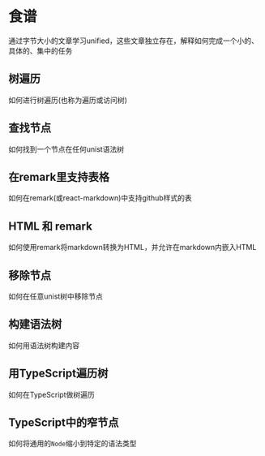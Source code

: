 # 食谱

通过字节大小的文章学习unified，这些文章独立存在，解释如何完成一个小的、具体的、集中的任务

## 树遍历

如何进行树遍历(也称为遍历或访问树)

## 查找节点

如何找到一个节点在任何unist语法树

## 在remark里支持表格

如何在remark(或react-markdown)中支持github样式的表

## HTML 和 remark

如何使用remark将markdown转换为HTML，并允许在markdown内嵌入HTML

## 移除节点

如何在任意unist树中移除节点

## 构建语法树

如何用语法树构建内容

## 用TypeScript遍历树

如何在TypeScript做树遍历

## TypeScript中的窄节点

如何将通用的`Node`缩小到特定的语法类型
